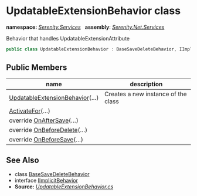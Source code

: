 # UpdatableExtensionBehavior class
**namespace:** *[Serenity.Services](../README.md#serenity.services-namespace)*   **assembly**: *[Serenity.Net.Services](../README.md)*

Behavior that handles UpdatableExtensionAttribute

```csharp
public class UpdatableExtensionBehavior : BaseSaveDeleteBehavior, IImplicitBehavior
```

## Public Members

| name | description |
| --- | --- |
| [UpdatableExtensionBehavior](UpdatableExtensionBehavior/UpdatableExtensionBehavior.md)(…) | Creates a new instance of the class |
| [ActivateFor](UpdatableExtensionBehavior/ActivateFor.md)(…) |  |
| override [OnAfterSave](UpdatableExtensionBehavior/OnAfterSave.md)(…) |  |
| override [OnBeforeDelete](UpdatableExtensionBehavior/OnBeforeDelete.md)(…) |  |
| override [OnBeforeSave](UpdatableExtensionBehavior/OnBeforeSave.md)(…) |  |

## See Also

* class [BaseSaveDeleteBehavior](BaseSaveDeleteBehavior.md)
* interface [IImplicitBehavior](IImplicitBehavior.md)
* **Source:** *[UpdatableExtensionBehavior.cs](https://github.com/serenity-is/Serenity/blob/master/src/Serenity.Net.Services/RequestHandlers/IntegratedFeatures/UpdatableExtension/UpdatableExtensionBehavior.cs)*